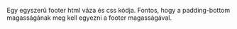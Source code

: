 Egy egyszerű footer html váza és css kódja. Fontos, hogy a padding-bottom magasságának meg kell egyezni a footer magasságával.
